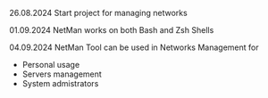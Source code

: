 26.08.2024
Start project for managing networks

01.09.2024
NetMan works on both Bash and Zsh Shells

04.09.2024
NetMan Tool can be used in Networks Management for
- Personal usage
- Servers management
- System admistrators

